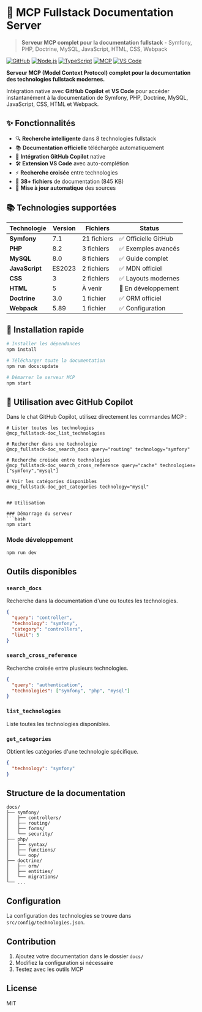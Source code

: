 # 🚀 MCP Fullstack Documentation Server

> **Serveur MCP complet pour la documentation fullstack** - Symfony, PHP, Doctrine, MySQL, JavaScript, HTML, CSS, Webpack

[![GitHub](https://img.shields.io/badge/GitHub-jeanniardJ-blue?logo=github)](https://github.com/jeanniardJ)
[![Node.js](https://img.shields.io/badge/Node.js-18%2B-green.svg)](https://nodejs.org/)
[![TypeScript](https://img.shields.io/badge/TypeScript-5.0%2B-blue.svg)](https://www.typescriptlang.org/)
[![MCP](https://img.shields.io/badge/MCP-Compatible-orange.svg)](https://modelcontextprotocol.io/)
[![VS Code](https://img.shields.io/badge/VS%20Code-Extension-purple.svg)](https://code.visualstudio.com/)

**Serveur MCP (Model Context Protocol) complet pour la documentation des technologies fullstack modernes.**

Intégration native avec **GitHub Copilot** et **VS Code** pour accéder instantanément à la documentation de Symfony, PHP, Doctrine, MySQL, JavaScript, CSS, HTML et Webpack.

## ✨ Fonctionnalités

- 🔍 **Recherche intelligente** dans 8 technologies fullstack
- 📚 **Documentation officielle** téléchargée automatiquement  
- 🤖 **Intégration GitHub Copilot** native
- 🛠️ **Extension VS Code** avec auto-complétion
- ⚡ **Recherche croisée** entre technologies
- 🎯 **38+ fichiers** de documentation (845 KB)
- 🔄 **Mise à jour automatique** des sources

## 📚 Technologies supportées

| Technologie | Version | Fichiers | Status |
|-------------|---------|----------|--------|
| **Symfony** | 7.1 | 21 fichiers | ✅ Officielle GitHub |
| **PHP** | 8.2 | 3 fichiers | ✅ Exemples avancés |
| **MySQL** | 8.0 | 8 fichiers | ✅ Guide complet |
| **JavaScript** | ES2023 | 2 fichiers | ✅ MDN officiel |
| **CSS** | 3 | 2 fichiers | ✅ Layouts modernes |
| **HTML** | 5 | À venir | 🔄 En développement |
| **Doctrine** | 3.0 | 1 fichier | ✅ ORM officiel |
| **Webpack** | 5.89 | 1 fichier | ✅ Configuration |

## 🚀 Installation rapide

```bash
# Installer les dépendances
npm install

# Télécharger toute la documentation
npm run docs:update

# Démarrer le serveur MCP
npm start
```

## 🎯 Utilisation avec GitHub Copilot

Dans le chat GitHub Copilot, utilisez directement les commandes MCP :

```
# Lister toutes les technologies
@mcp_fullstack-doc_list_technologies

# Rechercher dans une technologie
@mcp_fullstack-doc_search_docs query="routing" technology="symfony"

# Recherche croisée entre technologies  
@mcp_fullstack-doc_search_cross_reference query="cache" technologies=["symfony","mysql"]

# Voir les catégories disponibles
@mcp_fullstack-doc_get_categories technology="mysql"
```
```

## Utilisation

### Démarrage du serveur
```bash
npm start
```

### Mode développement
```bash
npm run dev
```

## Outils disponibles

### `search_docs`
Recherche dans la documentation d'une ou toutes les technologies.

```json
{
  "query": "controller",
  "technology": "symfony",
  "category": "controllers",
  "limit": 5
}
```

### `search_cross_reference`
Recherche croisée entre plusieurs technologies.

```json
{
  "query": "authentication",
  "technologies": ["symfony", "php", "mysql"]
}
```

### `list_technologies`
Liste toutes les technologies disponibles.

### `get_categories`
Obtient les catégories d'une technologie spécifique.

```json
{
  "technology": "symfony"
}
```

## Structure de la documentation

```
docs/
├── symfony/
│   ├── controllers/
│   ├── routing/
│   ├── forms/
│   └── security/
├── php/
│   ├── syntax/
│   ├── functions/
│   └── oop/
├── doctrine/
│   ├── orm/
│   ├── entities/
│   └── migrations/
└── ...
```

## Configuration

La configuration des technologies se trouve dans `src/config/technologies.json`.

## Contribution

1. Ajoutez votre documentation dans le dossier `docs/`
2. Modifiez la configuration si nécessaire
3. Testez avec les outils MCP

## License

MIT
